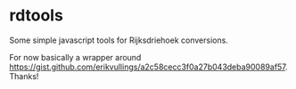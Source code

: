 # rdtools
Some simple javascript tools for Rijksdriehoek conversions.

For now basically a wrapper around https://gist.github.com/erikvullings/a2c58cecc3f0a27b043deba90089af57. Thanks!